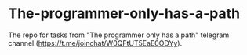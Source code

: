 # The-programmer-only-has-a-path
The repo for tasks from "The programmer only has a path" telegram channel (https://t.me/joinchat/W0QFtUT5EaE0ODYy). 
